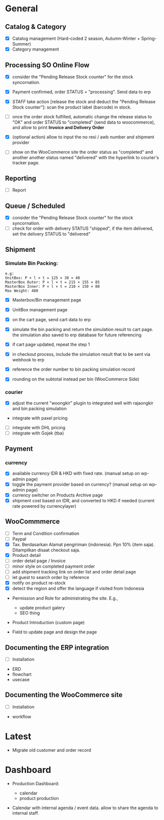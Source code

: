 # General

## Catalog & Category

- [x] Catalog management (Hard-coded 2 season, Autumn-Winter + Spring-Summer)
- [x] Category management

<!-- @TODAY -->
## Processing SO Online Flow

- [x] consider the "Pending Release Stock counter" for the stock syncornation.

- [x] Payment confirmed, order STATUS = "processing". Send data to erp
- [x] _STAFF_ take action [release the stock and deduct the "Pending Release Stock counter"]: scan the product label (barcode) in stock.
- [ ] once the order stock fulfilled, automatic change the release status to "OK" and order STATUS to "completed" (send data to woocommerce), and allow to print **Invoice and Delivery Order**
- [x] (optional action) allow to input the no resi / awb number and shipment provider

- [ ] show on the WooCommerce site the order status as "completed" and another another status named "delivered" with the hyperlink to courier's tracker page.

<!-- @TODAY -->
## Reporting

- [ ] Report

## Queue / Scheduled

- [x] consider the "Pending Release Stock counter" for the stock syncornation.
- [ ] check for order with delivery STATUS "shipped", if the item delivered, set the delivery STATUS to "delivered"

## Shipment

### Simulate Bin Packing:

```
e.g:
UnitBox: P × l × t = 125 × 30 × 40
MasterBox Outer: P × l × t = 215 × 155 × 85
MasterBox Inner: P × l × t = 210 × 150 × 80
Max Weight: 480
```

- [x] Masterbox/Bin management page
- [x] UnitBox management page

- [x] on the cart page, send cart data to erp
- [x] simulate the bin packing and return the simulation result to cart page. the simulation also saved to erp database for future referencing
- [x] if cart page updated, repeat the step 1
- [x] in checkout process, include the simulation result that to be sent via webhook to erp
- [x] reference the order number to bin packing simulation record

- [x] rounding on the subtotal instead per bin (WooCommerce Side)


### courier

- [x] adjust the current "woongkir" plugin to integrated well with rajaongkir and bin packing simulation
- integrate with paxel pricing 
- [ ] integrate with DHL pricing 
- [ ] integrate with Gojek (tba) 

## Payment

### currency

- [x] available currency IDR & HKD with fixed rate. (manual setup on wp-admin page)
- [x] toggle the payment provider based on currency? (manual setup on wp-admin page)
- [x] currency switcher on Products Archive page
- [x] shipment cost based on IDR, and converted to HKD if needed (current rate powered by currencylayer)

## WooCommmerce

- [ ] Term and Condition confirmation
- [ ] Paypal
- [x] Tax. Berdasarkan Alamat pengiriman (indonesia). Ppn 10% (item saja). Ditampilkan disaat checkout saja.
- [x] Product detail
- [ ] order detail page / Invoice
- [ ] minor style on completed payment order
- [ ] add shipment tracking link on order list and order detail page
- [ ] let guest to search order by reference
- [x] notify on product re-stock
- [x] detect the region and offer the language if visited from Indonesia
- Permission and Role for administrating the site. E.g.,
    - update product galery
    - SEO thing

- Product Introduction (custom page)
- Field to update page and design the page


## Documenting the ERP integration

- [ ] Installation
- ERD
- flowchart
- usecase

## Documenting the WooCommerce site

- [ ] Installation
- workflow

# Latest

- Migrate old customer and order record

# Dashboard

- Production Dashboard:
    - calendar
    - product production

- Calendar with internal agenda / event data.
    allow to share the agenda to internal staff.

